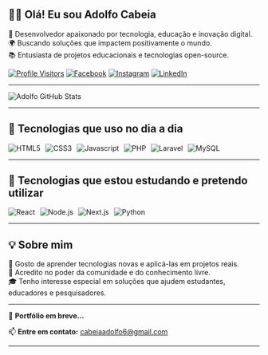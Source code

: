 ## 👋🏾 Olá! Eu sou Adolfo Cabeia

🎯 Desenvolvedor apaixonado por tecnologia, educação e inovação digital.  
🌍 Buscando soluções que impactem positivamente o mundo.  
📚 Entusiasta de projetos educacionais e tecnologias open-source.  

[![Profile Visitors](https://img.shields.io/badge/Profile%20Visitors-172B4D?label=AdolfoCabeia)](https://github.com/ACC609/ACC609)
[![Facebook](https://img.shields.io/badge/Facebook-1877F2?style=for-the-badge&logo=facebook&logoColor=white)](https://www.facebook.com/)
[![Instagram](https://img.shields.io/badge/Instagram-E4405F?style=for-the-badge&logo=instagram&logoColor=white)](https://www.instagram.com/)
[![LinkedIn](https://img.shields.io/badge/LinkedIn-0077B5?style=for-the-badge&logo=linkedin&logoColor=white)]([https://www.linkedin.com/](https://www.linkedin.com/in/adolfo-cabeia-b989b6305/))


---

![Adolfo GitHub Stats](https://github-readme-stats.vercel.app/api?username=acc609&show_icons=true&theme=dracula&title_color=ff5555&icon_color=50fa7b&text_color=f8f8f2&bg_color=282a36)

---

## 🚀 Tecnologias que uso no dia a dia

<div style="display: flex; flex-wrap: wrap; gap: 10px; align-items: center;">

<img src="https://img.shields.io/badge/HTML-FF0000?style=for-the-badge&logo=html5&logoColor=white" alt="HTML5"/>
<img src="https://img.shields.io/badge/CSS-264de4?style=for-the-badge&logo=css3&logoColor=white" alt="CSS3"/>
<img src="https://img.shields.io/badge/Javascript-F7DF1E?style=for-the-badge&logo=javascript&logoColor=black" alt="Javascript"/>
<img src="https://img.shields.io/badge/PHP-777BB4?style=for-the-badge&logo=php&logoColor=white" alt="PHP"/>
<img src="https://img.shields.io/badge/Laravel-FF2D20?style=for-the-badge&logo=laravel&logoColor=white" alt="Laravel"/>
<img src="https://img.shields.io/badge/MySQL-00758F?style=for-the-badge&logo=mysql&logoColor=white" alt="MySQL"/>

</div>

---

## 🌱 Tecnologias que estou estudando e pretendo utilizar

<div style="display: flex; flex-wrap: wrap; gap: 10px; align-items: center;">

<img src="https://img.shields.io/badge/React-61DAFB?style=for-the-badge&logo=react&logoColor=black" alt="React"/>
<img src="https://img.shields.io/badge/Node.js-339933?style=for-the-badge&logo=nodedotjs&logoColor=white" alt="Node.js"/>
<img src="https://img.shields.io/badge/Next.js-000000?style=for-the-badge&logo=nextdotjs&logoColor=white" alt="Next.js"/>
<img src="https://img.shields.io/badge/Python-3776AB?style=for-the-badge&logo=python&logoColor=white" alt="Python"/>

</div>

---

## 💡 Sobre mim

🔧 Gosto de aprender tecnologias novas e aplicá-las em projetos reais.  
🧠 Acredito no poder da comunidade e do conhecimento livre.  
🎓 Tenho interesse especial em soluções que ajudem estudantes, educadores e pesquisadores.

---

🔗 **Portfólio em breve...**

📫 **Entre em contato:** cabeiaadolfo6@gmail.com

---


